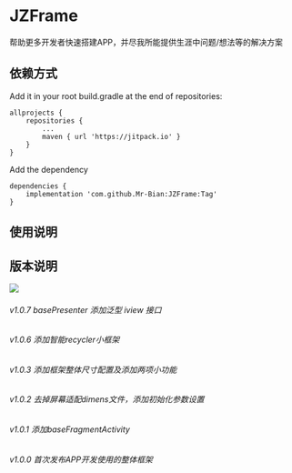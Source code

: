# JZFrame  
帮助更多开发者快速搭建APP，并尽我所能提供生涯中问题/想法等的解决方案  
## 依赖方式  
Add it in your root build.gradle at the end of repositories:

```
allprojects {
	repositories {
		...
		maven { url 'https://jitpack.io' }
	}
}
```

Add the dependency

```
dependencies {
	implementation 'com.github.Mr-Bian:JZFrame:Tag'
}	
```
  
## 使用说明  

## 版本说明  
[![](https://jitpack.io/v/Mr-Bian/JZFrame.svg)](https://jitpack.io/#Mr-Bian/JZFrame)
###### v1.0.7 basePresenter 添加泛型 iview 接口
###### v1.0.6 添加智能recycler小框架
###### v1.0.3 添加框架整体尺寸配置及添加两项小功能
###### v1.0.2 去掉屏幕适配dimens文件，添加初始化参数设置
###### v1.0.1 添加baseFragmentActivity
###### v1.0.0 首次发布APP开发使用的整体框架


